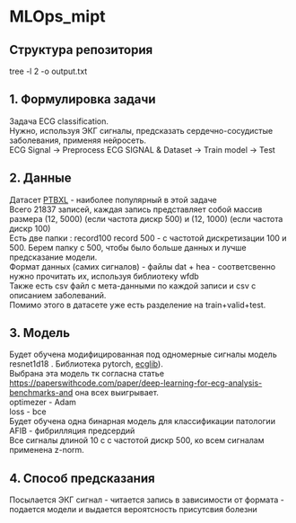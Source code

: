 # MLOps_mipt

## Структура репозитория
tree -l 2 -o output.txt

## 1. Формулировка задачи
Задача ECG classification. <br />
Нужно, используя ЭКГ сигналы, предсказать сердечно-сосудистые заболевания, применяя нейросеть.  <br />
ECG Signal -> Preprocess ECG SIGNAL & Dataset -> Train model -> Test  <br />

## 2. Данные
Датасет [PTBXL](https://www.kaggle.com/datasets/khyeh0719/ptb-xl-dataset) - наиболее популярный в этой задаче <br />
Всего 21837 записей, каждая запись представляет собой массив размера (12, 5000) (если частота дискр 500) и (12, 1000) (если частота дискр 100)  <br />
Есть две папки : record100 record 500  - с частотой дискретизации 100 и 500. Берем папку с 500, чтобы было больше данных и лучше предсказание модели.  <br />
Формат данных (самих сигналов) - файлы dat + hea  - соответсвенно нужно прочитать их, используя библиотеку wfdb  <br />
Также есть csv файл с мета-данными по каждой записи и csv с описанием заболеваний.  <br />
Помимо этого в датасете уже есть разделение на train+valid+test.  <br />

## 3. Модель
Будет обучена модифицированная под одномерные сигналы модель resnet1d18  . Библиотека pytorch, [ecglib](https://pypi.org/project/ecglib/)).  <br />
Выбрана эта модель тк согласна статье https://paperswithcode.com/paper/deep-learning-for-ecg-analysis-benchmarks-and она всех выигрывает.  <br />
optimezer - Adam  <br />
loss - bce   <br />
Будет обучена одна бинарная модель для классификации патологии AFIB - фибрилляция предсердий  <br />
Все сигналы длиной 10 с с частотой дискр 500, ко всем сигналам применена z-norm.  <br />

## 4. Способ предсказания
Посылается ЭКГ сигнал - читается запись в зависимости от формата - подается модели и выдается вероятсность присутсвия болезни


   


